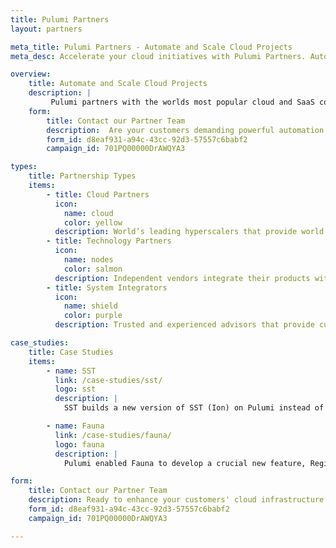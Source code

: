 ```yaml
---
title: Pulumi Partners
layout: partners

meta_title: Pulumi Partners - Automate and Scale Cloud Projects 
meta_desc: Accelerate your cloud initiatives with Pulumi Partners. Automate cloud capabilities or get expert guidance on infrastructure, automation, and best practices

overview:
    title: Automate and Scale Cloud Projects 
    description: |
         Pulumi partners with the worlds most popular cloud and SaaS companies and leading systems integrators to enable engineers and DevOps teams to deploy and manage cloud infrastructure at global scale.
    form:
        title: Contact our Partner Team
        description:  Are your customers demanding powerful automation through infrastructure as code and centralized environments, secrets and configuration? Connect with our partner team to learn more about working with Pulumi.
        form_id: d8eaf931-a94c-43cc-92d3-57557c6babf2
        campaign_id: 701PQ00000DrAWQYA3

types:
    title: Partnership Types
    items:
        - title: Cloud Partners
          icon:
            name: cloud
            color: yellow
          description: World’s leading hyperscalers that provide world class service to our mutual customers
        - title: Technology Partners
          icon:
            name: nodes
            color: salmon
          description: Independent vendors integrate their products with Pulumi, enabling comprehensive, end-to-end cloud infrastructure solutions
        - title: System Integrators
          icon:
            name: shield
            color: purple
          description: Trusted and experienced advisors that provide customized solutions to clients implementing modern Infrastructure as Code

case_studies:
    title: Case Studies
    items:
        - name: SST
          link: /case-studies/sst/
          logo: sst
          description: |
            SST builds a new version of SST (Ion) on Pulumi instead of CDK because of its limitations around speed, error handling, leaky abstractions, non-AWS provider support, and more.

        - name: Fauna
          link: /case-studies/fauna/
          logo: fauna
          description: |
            Pulumi enabled Fauna to develop a crucial new feature, Region Groups, by giving developers a way of building and deploying multi-cloud applications quickly and safely with software engineering.

form:
    title: Contact our Partner Team
    description: Ready to enhance your customers' cloud infrastructure with powerful automation and infrastructure-as-code capabilities? Drop our partner team a note to get started with Pulumi.
    form_id: d8eaf931-a94c-43cc-92d3-57557c6babf2
    campaign_id: 701PQ00000DrAWQYA3

---
```

